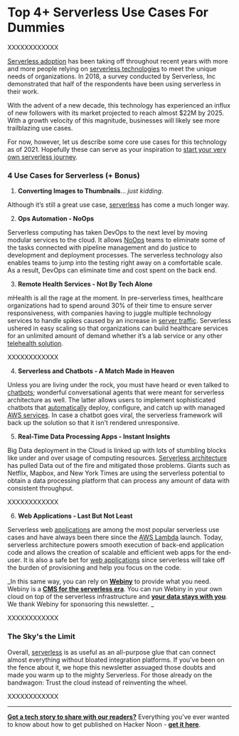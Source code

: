 


# Top 4+ Serverless Use Cases For Dummies




XXXXXXXXXXXX





[Serverless adoption](https://hackernoon.com/serverless-the-future-of-development-xfs36d1) has been taking off throughout recent years with more and more people relying on [serverless technologies](https://hackernoon.com/what-is-aws-lambda-or-serverless-f0a006e9d56c) to meet the unique needs of organizations. In 2018, a survey conducted by Serverless, Inc demonstrated that half of the respondents have been using serverless in their work.

With the advent of a new decade, this technology has experienced an influx of new followers with its market projected to reach almost $22M by 2025. With a growth velocity of this magnitude, businesses will likely see more trailblazing use cases.

For now, however, let us describe some core use cases for this technology as of 2021. Hopefully these can serve as your inspiration to [start your very own serverless journey](https://hackernoon.com/getting-started-with-cloud-computing-an-overview-il2k34oa).


### **4 Use Cases for Serverless (+ Bonus)**



1. **Converting Images to Thumbnails**... _just kidding_. 

Although it’s still a great use case, [serverless](https://hackernoon.com/wtf-is-commercial-open-source-software-ep143e5t) has come a much longer way.



2. **Ops Automation - NoOps**

Serverless computing has taken DevOps to the next level by moving modular services to the cloud. It allows [NoOps](https://hackernoon.com/move-over-devops-hello-jeff-noops-d194f01df002) teams to eliminate some of the tasks connected with pipeline management and do justice to development and deployment processes. The serverless technology also enables teams to jump into the testing right away on a comfortable scale. As a result, DevOps can eliminate time and cost spent on the back end.



3. **Remote Health Services - Not By Tech Alone**

mHealth is all the rage at the moment. In pre-serverless times, healthcare organizations had to spend around 30% of their time to ensure server responsiveness, with companies having to juggle multiple technology services to handle spikes caused by an increase in [server traffic](https://hackernoon.com/how-local-development-is-dying-and-why-its-for-the-better-mp2q3wlx). Serverless ushered in easy scaling so that organizations can build healthcare services for an unlimited amount of demand whether it’s a lab service or any other [telehealth solution](https://hackernoon.com/telemedicine-benefits-challenges-and-managing-expectations-i91o3y1o).






XXXXXXXXXXXX






4. **Serverless and Chatbots - A Match Made in Heaven**

Unless you are living under the rock, you must have heard or even talked to [chatbots](https://hackernoon.com/building-chat-of-the-future-what-you-need-and-what-you-really-need-7a470cd02e75); wonderful conversational agents that were meant for serverless architecture as well. The latter allows users to implement sophisticated chatbots that [automatically](https://hackernoon.com/chatbots-in-2021-what-you-need-to-know-7f123482) deploy, configure, and catch up with managed [AWS services](https://hackernoon.com/aws-reinvent-the-five-most-important-serverless-announcements-ce1v31f1). In case a chatbot goes viral, the serverless framework will back up the solution so that it isn’t rendered unresponsive.



5. **Real-Time Data Processing Apps - Instant Insights**

Big Data deployment in the Cloud is linked up with lots of stumbling blocks like under and over usage of computing resources. [Serverless architecture](https://hackernoon.com/introduction-to-idaas-and-its-applications-evv31uc) has pulled Data out of the fire and mitigated those problems. Giants such as Netflix, Mapbox, and New York Times are using the serverless potential to obtain a data processing platform that can process any amount of data with consistent throughput.







XXXXXXXXXXXX






6. **Web Applications - Last But Not Least**

Serverless web [applications](https://hackernoon.com/an-introduction-to-elasticsearch-lightning-fast-search-solutions-jm2o34si) are among the most popular serverless use cases and have always been there since the [AWS Lambda](https://hackernoon.com/aws-lambda-top-14-use-cases-for-your-business-or1u34t3) launch. Today, serverless architecture powers smooth execution of back-end application code and allows the creation of scalable and efficient web apps for the end-user. It is also a safe bet for [web applications](http://bit.ly/39FeteF) since serverless will take off the burden of provisioning and help you focus on the code.

_In this same way, you can rely on **[Webiny](https://bit.ly/3ofsO6M)** to provide what you need. Webiny is a **[CMS for the serverless era](https://bit.ly/3ofsO6M)**. You can run Webiny in your own cloud on top of the serverless infrastructure and **[your data stays with you](https://bit.ly/3ofsO6M)**. We thank Webiny for sponsoring this newsletter. _







XXXXXXXXXXXX






### **The Sky's the Limit**

Overall, [serverless](https://hackernoon.com/how-your-startup-can-benefit-from-serverless-approach-skq311g) is as useful as an all-purpose glue that can connect almost everything without bloated integration platforms. If you’ve been on the fence about it, we hope this newsletter assuaged those doubts and made you warm up to the mighty Serverless. For those already on the bandwagon: Trust the cloud instead of reinventing the wheel.







XXXXXXXXXXXX






***

**[Got a tech story to share with our readers?](https://hackernoon.com/signup)** Everything you've ever wanted to know about how to get published on Hacker Noon - **[get it here](http://publish.hackernoon.com/)**.



